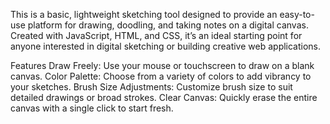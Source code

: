
This is a basic, lightweight sketching tool designed to provide an easy-to-use platform for drawing, doodling, and taking notes on a digital canvas. Created with JavaScript, HTML, and CSS, it’s an ideal starting point for anyone interested in digital sketching or building creative web applications.

Features
Draw Freely: Use your mouse or touchscreen to draw on a blank canvas.
Color Palette: Choose from a variety of colors to add vibrancy to your sketches.
Brush Size Adjustments: Customize brush size to suit detailed drawings or broad strokes.
Clear Canvas: Quickly erase the entire canvas with a single click to start fresh.

